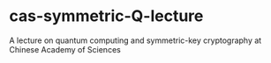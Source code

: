 # cas-symmetric-Q-lecture
A lecture on quantum computing and symmetric-key cryptography at Chinese Academy of Sciences
